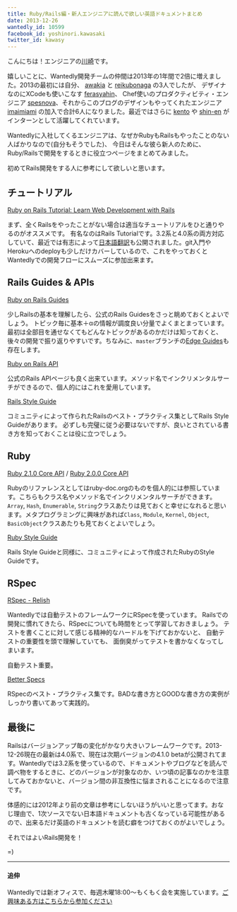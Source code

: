```yaml
---
title: Ruby/Rails編・新人エンジニアに読んで欲しい英語ドキュメントまとめ
date: 2013-12-26
wantedly_id: 10599
facebook_id: yoshinori.kawasaki
twitter_id: kawasy
---
```


こんにちは！エンジニアの[川崎](https://www.wantedly.com/users/10599)です。

嬉しいことに、Wantedly開発チームの仲間は2013年の1年間で2倍に増えました。2013の最初には自分、 [awakia](https://www.wantedly.com/users/15382) と [reikubonaga](https://www.wantedly.com/users/9306) の3人でしたが、
デザイナなのにXCodeも使いこなす [ferasyahin](https://www.wantedly.com/users/42889)、
Chef使いのプロダクティビティ・エンジニア [spesnova](https://www.wantedly.com/users/323185)、それからこのブログのデザインもやってくれたエンジニア [imaimiami](https://www.wantedly.com/users/14000) の加入で合計6人になりました。最近ではさらに [kento](https://www.wantedly.com/users/2217896) や [shin-en](https://www.wantedly.com/users/300507) がインターンとして活躍してくれています。

Wantedlyに入社してくるエンジニアは、なぜかRubyもRailsもやったことのない人ばかりなので(自分もそうでした)、
今日はそんな彼ら新人のために、Ruby/Railsで開発をするときに役立つページをまとめてみました。

初めてRails開発をする人に参考にして欲しいと思います。


## チュートリアル

[Ruby on Rails Tutorial: Learn Web Development with Rails](http://ruby.railstutorial.org/)

まず、全くRailsをやったことがない場合は適当なチュートリアルをひと通りやるのがオススメです。
有名なのはRails Tutorialです。3.2系と4.0系の両方対応していて、最近では有志によって[日本語翻訳](http://railstutorial.jp/)も公開されました。git入門やHerokuへのdeployも少しだけカバーしているので、これをやっておくとWantedlyでの開発フローにスムーズに参加出来ます。



## Rails Guides & APIs

[Ruby on Rails Guides](http://guides.rubyonrails.org/)

少しRailsの基本を理解したら、公式のRails Guidesをさっと眺めておくとよいでしょう。
トピック毎に基本＋αの情報が調度良い分量でよくまとまっています。最初は全部目を通せなくてもどんなトピックがあるのかだけは知っておくと、後々の開発で振り返りやすいです。ちなみに、`master`ブランチの[Edge Guides](http://edgeguides.rubyonrails.org/)も存在します。


[Ruby on Rails API](http://api.rubyonrails.org/)

公式のRails APIページも良く出来ています。メソッド名でインクリメンタルサーチができるので、個人的にはこれを愛用しています。


[Rails Style Guide](https://github.com/bbatsov/rails-style-guide)

コミュニティによって作られたRailsのベスト・プラクティス集としてRails Style Guideがあります。
必ずしも完璧に従う必要はないですが、良いとされている書き方を知っておくことは役に立つでしょう。


## Ruby

[Ruby 2.1.0 Core API](http://ruby-doc.org/core-2.1.0/) / [Ruby 2.0.0 Core API](http://ruby-doc.org/core-2.0.0/)

Rubyのリファレンスとしてはruby-doc.orgのものを個人的には参照しています。こちらもクラス名やメソッド名でインクリメンタルサーチができます。`Array`, `Hash`, `Enumerable`, `String`クラスあたりは見ておくと幸せになれると思います。メタプログラミングに興味があれば`Class`, `Module`, `Kernel`, `Object`, `BasicObject`クラスあたりも見ておくとよいでしょう。

[Ruby Style Guide](https://github.com/bbatsov/ruby-style-guide)

Rails Style Guideと同様に、コミュニティによって作成されたRubyのStyle Guideです。



## RSpec

[RSpec - Relish](https://www.relishapp.com/rspec)

Wantedlyでは自動テストのフレームワークにRSpecを使っています。
Railsでの開発に慣れてきたら、RSpecについても時間をとって学習しておきましょう。
テストを書くことに対して感じる精神的なハードルを下げておかないと、
自動テストの重要性を頭で理解していても、
面倒臭がってテストを書かなくなってしまいます。

自動テスト重要。


[Better Specs](http://betterspecs.org/)

RSpecのベスト・プラクティス集です。BADな書き方とGOODな書き方の実例がしっかり書いてあって実践的。



## 最後に

Railsはバージョンアップ毎の変化がかなり大きいフレームワークです。2013-12-26現在の最新は4.0系で、現在は次期バージョンの4.1.0 betaが公開されてます。Wantedlyでは3.2系を使っているので、ドキュメントやブログなどを読んで調べ物をするときに、どのバージョンが対象なのか、いつ頃の記事なのかを注意してみておかないと、バージョン間の非互換性に悩まされることになるので注意です。

体感的には2012年より前の文章は参考にしないほうがいいと思ってます。おなじ理由で、1次ソースでない日本語ドキュメントも古くなっている可能性があるので、出来るだけ英語のドキュメントを読む癖をつけておくのがよいでしょう。

それではよいRails開発を！

=)

---
#### 追伸

Wantedlyでは新オフィスで、毎週木曜18:00〜もくもく会を実施しています。[ご興味ある方はこちらから参加ください](https://www.wantedly.com/projects/5106)
